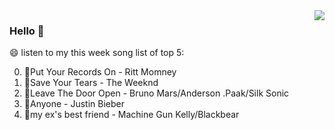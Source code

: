 <img align="right"  src="https://github-readme-stats.vercel.app/api/top-langs/?username=kvnZero" />

### Hello 👋

😄 listen to my this week song list of top 5:

0. 🌈Put Your Records On - Ritt Momney
1. 🌈Save Your Tears - The Weeknd
2. 🌈Leave The Door Open - Bruno Mars/Anderson .Paak/Silk Sonic
3. 🌈Anyone - Justin Bieber
4. 🌈my ex's best friend - Machine Gun Kelly/Blackbear

